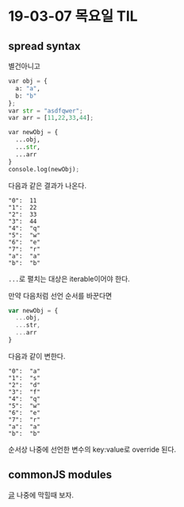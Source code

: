 # 19-03-07 목요일 TIL
## spread syntax
별건아니고
```python
var obj = {
  a: "a",
  b: "b"
};
var str = "asdfqwer";
var arr = [11,22,33,44];

var newObj = {
  ...obj,
  ...str,
  ...arr
}
console.log(newObj);
```
다음과 같은 결과가 나온다.
```
"0":  11
"1":  22
"2":  33
"3":  44
"4":  "q"
"5":  "w"
"6":  "e"
"7":  "r"
"a":  "a"
"b":  "b"
```
`...`로 펼치는 대상은 iterable이어야 한다.

만약 다음처럼 선언 순서를 바꾼다면
```javascript
var newObj = {
  ...obj,
  ...str,
  ...arr
}
```
다음과 같이 변한다.
```
"0":  "a"
"1":  "s"
"2":  "d"
"3":  "f"
"4":  "q"
"5":  "w"
"6":  "e"
"7":  "r"
"a":  "a"
"b":  "b"
```
순서상 나중에 선언한 변수의 key:value로 override 된다.


## commonJS modules
[글](https://www.sitepoint.com/understanding-module-exports-exports-node-js/)
나중에 막힐때 보자.
<!--stackedit_data:
eyJoaXN0b3J5IjpbLTQwMDEyMTE1OSwxMTY3NzI5ODAwXX0=
-->